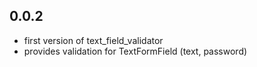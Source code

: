## 0.0.2

* first version of text_field_validator
* provides validation for TextFormField (text, password)
